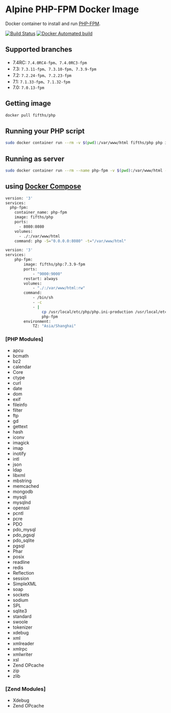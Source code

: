 # Alpine PHP-FPM Docker Image

Docker container to install and run [PHP-FPM](https://www.php.net/).

[![Build Status](https://travis-ci.org/fifths/php.svg?branch=master)](https://travis-ci.org/fifths/php)
[![Docker Automated build](https://img.shields.io/docker/automated/jrottenberg/ffmpeg.svg)](https://hub.docker.com/r/fifths/php)

## Supported branches 
- 7.4RC: `7.4.0RC4-fpm`、`7.4.0RC3-fpm`
- 7.3: `7.3.11-fpm`、`7.3.10-fpm`、`7.3.9-fpm`
- 7.2: `7.2.24-fpm`、`7.2.23-fpm`
- 7.1: `7.1.33-fpm`、`7.1.32-fpm`
- 7.0: `7.0.13-fpm`




## Getting image

```sh
docker pull fifths/php
```

## Running your PHP script

```sh
sudo docker container run --rm -v $(pwd):/var/www/html fifths/php php index.php
```

## Running as server

```sh
sudo docker container run --rm --name php-fpm -v $(pwd):/var/www/html -p 8080:8080 fifths/php php -S="0.0.0.0:8080" -t="/var/www/html"
```

## using  [Docker Compose](https://docs.docker.com/compose/)

```sh
version: '3'
services:
  php-fpm:
    container_name: php-fpm
    image: fifths/php
    ports:
      - 8080:8080
    volumes:
      - ./:/var/www/html
    command: php -S="0.0.0.0:8080" -t="/var/www/html"
```

```sh
version: '3'
services:
    php-fpm:
        image: fifths/php:7.3.9-fpm
        ports:
            - "9000:9000"
        restart: always
        volumes:
            - "./:/var/www/html:rw"
        command:
            - /bin/sh
            - -c
            - |
                cp /usr/local/etc/php/php.ini-production /usr/local/etc/php/php.ini
                php-fpm
        environment:
            TZ: "Asia/Shanghai"
```


### [PHP Modules]
- apcu
- bcmath
- bz2
- calendar
- Core
- ctype
- curl
- date
- dom
- exif
- fileinfo
- filter
- ftp
- gd
- gettext
- hash
- iconv
- imagick
- imap
- inotify
- intl
- json
- ldap
- libxml
- mbstring
- memcached
- mongodb
- mysqli
- mysqlnd
- openssl
- pcntl
- pcre
- PDO
- pdo_mysql
- pdo_pgsql
- pdo_sqlite
- pgsql
- Phar
- posix
- readline
- redis
- Reflection
- session
- SimpleXML
- soap
- sockets
- sodium
- SPL
- sqlite3
- standard
- swoole
- tokenizer
- xdebug
- xml
- xmlreader
- xmlrpc
- xmlwriter
- xsl
- Zend OPcache
- zip
- zlib

### [Zend Modules]
- Xdebug
- Zend OPcache
